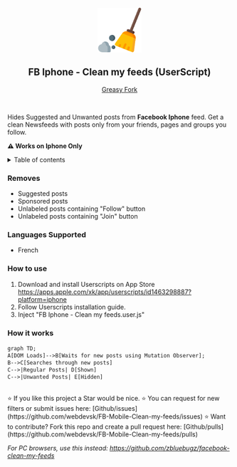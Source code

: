 <br />
<div align="center">
    <a href="https://www.flaticon.com/free-icon/cleaning_573848?term=sweep&page=1&position=2&origin=search&related_id=573848">
        <img width="100" height="100" src="./logo.png" alt="sweeper logo"/>
    </a>

<h2 align="center">FB Iphone - Clean my feeds (UserScript)</h2>

[Greasy Fork](https://greasyfork.org/en/scripts/479868-fb-mobile-clean-my-feeds)

</div>
<br />

Hides Suggested and Unwanted posts from **Facebook Iphone** feed. Get a clean Newsfeeds with posts only from your friends, pages and groups you follow.

**⚠️ Works on Iphone Only**

<details>
<summary>Table of contents</summary>

- [Removes](#removes)
- [Languages Supported](#languages-supported)
- [How to use](#how-to-use)
- [How it works](#how-it-works)

</details>

### Removes

- Suggested posts
- Sponsored posts
- Unlabeled posts containing "Follow" button
- Unlabeled posts containing "Join" button

### Languages Supported

- French

### How to use

1. Download and install Userscripts on App Store https://apps.apple.com/xk/app/userscripts/id1463298887?platform=iphone
2. Follow Userscripts installation guide.
3. Inject "FB Iphone - Clean my feeds.user.js"

### How it works

```mermaid
graph TD;
A[DOM Loads]-->B[Waits for new posts using Mutation Observer];
B-->C[Searches through new posts]
C-->|Regular Posts| D[Shown]
C-->|Unwanted Posts| E[Hidden]
```

<br />
⭐ If you like this project a Star would be nice.
⭐ You can request for new filters or submit issues here: [Github/issues](https://github.com/webdevsk/FB-Mobile-Clean-my-feeds/issues)
⭐ Want to contribute? Fork this repo and create a pull request here:
[Github/pulls](https://github.com/webdevsk/FB-Mobile-Clean-my-feeds/pulls)

_For PC browsers, use this instead: https://github.com/zbluebugz/facebook-clean-my-feeds_
